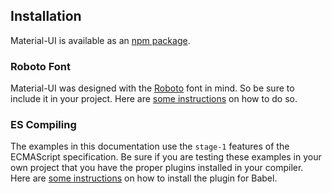 ## Installation

Material-UI is available as an [npm package](https://www.npmjs.org/package/material-ui).

### Roboto Font

Material-UI was designed with the [Roboto](http://www.google.com/fonts/specimen/Roboto)
font in mind.
So be sure to include it in your project.
Here are [some instructions](http://www.google.com/fonts#UsePlace:use/Collection:Roboto:400,300,500)
on how to do so.

### ES Compiling

The examples in this documentation use the ```stage-1``` features of the ECMAScript specification. Be sure if you are testing these examples in your own project that you have the proper plugins installed in your compiler. Here are [some instructions](http://babeljs.io/docs/plugins/preset-stage-1/) on how to install the plugin for Babel.   
